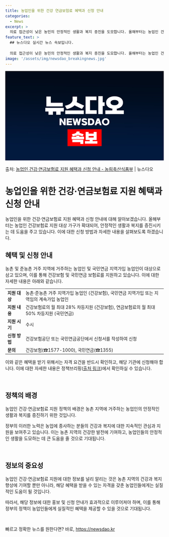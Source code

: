 ```yaml
---
title: 농업인을 위한 건강 연금보험료 혜택과 신청 안내
categories:
  - News
excerpt: >
  의료 접근성이 낮은 농민의 안정적인 생활과 복지 증진을 도모합니다. 올해부터는 농업인 건강보험료 지원이 33…
feature_text: >
  ## 뉴스다오 실시간 뉴스 속보입니다.

  의료 접근성이 낮은 농민의 안정적인 생활과 복지 증진을 도모합니다. 올해부터는 농업인 건강보험료 지원이 33…
image: '/assets/img/newsdao_breakingnews.jpg'
---
```


![뉴스다오 속보](/assets/img/newsdao_breakingnews.jpg)

<p>출처: <a href="https://newsdao.kr/3875" rel="dofollow">농업인 건강·연금보험료 지원 혜택과 신청 안내 - 농림축산식품부</a> | 뉴스다오</p>

<h1>농업인을 위한 건강·연금보험료 지원 혜택과 신청 안내</h1>
<p data-ke-size="size16"></p>
농업인을 위한 건강·연금보험료 지원 혜택과 신청 안내에 대해 알아보겠습니다. 올해부터는 농업인 건강보험료 지원 대상 가구가 확대되어, 안정적인 생활과 복지를 증진시키는 데 도움을 주고 있습니다. 이에 대한 신청 방법과 자세한 내용을 살펴보도록 하겠습니다.

<h2 data-ke-size="size26">혜택 및 신청 안내</h2>
<p>농촌 및 준농촌 거주 지역에 거주하는 농업인 및 국민연금 지역가입 농업인이 대상으로 삼고 있으며, 이를 통해 건강보험 및 국민연금 보험료를 지원하고 있습니다. 이에 대한 자세한 내용은 아래와 같습니다.</p>

<table>
  <tr>
    <td><b>지원 대상</b></td>
    <td>농촌·준농촌 거주 지역가입 농업인 (건강보험), 국민연금 지역가입 또는 지역임의 계속가입 농업인</td>
  </tr>
  <tr>
    <td><b>지원 내용</b></td>
    <td>건강보험료의 월 최대 28% 차등지원 (건강보험), 연금보험료의 월 최대 50% 차등지원 (국민연금)</td>
  </tr>
  <tr>
    <td><b>지원 시기</b></td>
    <td>수시</td>
  </tr>
  <tr>
    <td><b>신청 방법</b></td>
    <td>건강보험공단 또는 국민연금공단에서 신청서를 작성하여 신청</td>
  </tr>
  <tr>
    <td><b>문의</b></td>
    <td>건강보험(☎1577-1000), 국민연금(☎1355)</td>
  </tr>
</table>

<p>이와 같은 혜택을 받기 위해서는 자격 요건을 반드시 확인하고, 해당 기관에 신청해야 합니다. 이에 대한 자세한 내용은 정책브리핑(<a href="https://newsdao.kr/3875">출처 링크</a>)에서 확인하실 수 있습니다.</p>
<p data-ke-size="size16">&nbsp;</p>

<h2 data-ke-size="size26">정책의 배경</h2>
<p>농업인 건강·연금보험료 지원 정책의 배경은 농촌 지역에 거주하는 농업인의 안정적인 생활과 복지를 증진하기 위한 것입니다.</p>
<p>정부의 이러한 노력은 농업에 종사하는 분들의 건강과 복지에 대한 지속적인 관심과 지원을 보여주고 있습니다. 이는 농촌 지역의 건강한 발전에 기여하고, 농업인들의 안정적인 생활을 도모하는 데 큰 도움을 줄 것으로 기대됩니다.</p>
<p data-ke-size="size16">&nbsp;</p>

<h2 data-ke-size="size26">정보의 중요성</h2>
<p>농업인 건강·연금보험료 지원에 대한 정보를 널리 알리는 것은 농촌 지역의 건강과 복지 향상에 기여할 뿐만 아니라, 해당 혜택을 받을 수 있는 자격을 갖춘 농업인들에게는 실질적인 도움이 될 것입니다.</p>
<p>따라서, 해당 정보에 대한 홍보 및 신청 안내가 효과적으로 이루어져야 하며, 이를 통해 정부의 정책이 농업인들에게 실질적인 혜택을 제공할 수 있을 것으로 기대됩니다.</p>
<p data-ke-size="size16">&nbsp;</p>
 

빠르고 정확한 뉴스를 원한다면? 바로, <a href="https://newsdao.kr" rel="dofollow">https://newsdao.kr</a>


